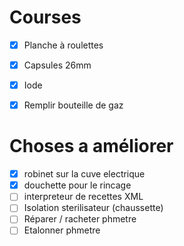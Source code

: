 # Courses

- [x] Planche à roulettes
- [x] Capsules 26mm
- [x] Iode
- [x] Remplir bouteille de gaz


# Choses a améliorer

- [x] robinet sur la cuve electrique
- [x] douchette pour le rincage
- [ ] interpreteur de recettes XML
- [ ] Isolation sterilisateur (chaussette)
- [ ] Réparer / racheter phmetre
- [ ] Etalonner phmetre
